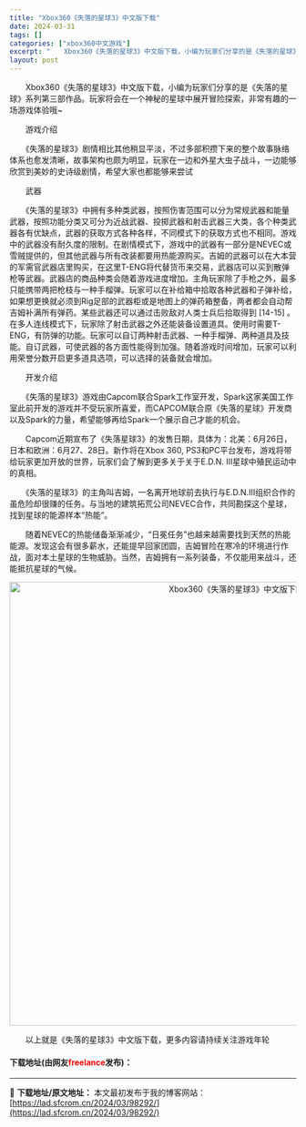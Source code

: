 ```yaml
---
title: "Xbox360《失落的星球3》中文版下载"
date: 2024-03-31
tags: []
categories: ["xbox360中文游戏"]
excerpt: "　　Xbox360《失落的星球3》中文版下载，小编为玩家们分享的是《失落的星球》系列第三部作品。玩家将会在一个神秘的星球中展开冒险探索，非常有趣的一场游戏体验哦~ 　　游戏介绍 　　《失落的星球3》剧情相比其他稍显平淡，不过多部积攒下来的整个故事脉络体系也愈发清晰，故事架构也颇为明显，玩家在一边和外&hellip;"
layout: post
---
```


 <p>　　Xbox360《失落的星球3》中文版下载，小编为玩家们分享的是《失落的星球》系列第三部作品。玩家将会在一个神秘的星球中展开冒险探索，非常有趣的一场游戏体验哦~</p> <p>　　游戏介绍</p> <p>　　《失落的星球3》剧情相比其他稍显平淡，不过多部积攒下来的整个故事脉络体系也愈发清晰，故事架构也颇为明显，玩家在一边和外星大虫子战斗，一边能够欣赏到美妙的史诗级剧情，希望大家也都能够来尝试</p> <p>　　武器</p> <p>　　《失落的星球3》中拥有多种类武器，按照伤害范围可以分为常规武器和能量武器，按照功能分类又可分为近战武器、投掷武器和射击武器三大类，各个种类武器各有优缺点，武器的获取方式各种各样，不同模式下的获取方式也不相同。游戏中的武器没有耐久度的限制。在剧情模式下，游戏中的武器有一部分是NEVEC或雪贼提供的，但其他武器与所有改装都要用热能源购买。吉姆的武器可以在大本营的军需官武器店里购买，在这里T-ENG将代替货币来交易，武器店可以买到散弹枪等武器。武器店的商品种类会随着游戏进度增加。主角玩家除了手枪之外，最多只能携带两把枪枝与一种手榴弹。玩家可以在补给箱中拾取各种武器和子弹补给，如果想更换就必须到Rig足部的武器柜或是地图上的弹药箱整备，两者都会自动帮吉姆补满所有弹药。某些武器还可以通过击败敌对人类士兵后拾取得到 [14-15] 。在多人连线模式下，玩家除了射击武器之外还能装备设置道具。使用时需要T-ENG，有防弹的功能。玩家可以自订两种射击武器、一种手榴弹、两种道具及技能。自订武器，可使武器的各方面性能得到加强。随着游戏时间增加，玩家可以利用荣誉分数开启更多道具选项，可以选择的装备就会增加。</p> <p>　　开发介绍</p> <p>　　《失落的星球3》游戏由Capcom联合Spark工作室开发，Spark这家美国工作室此前开发的游戏并不受玩家所喜爱，而CAPCOM联合原《失落的星球》开发商以及Spark的力量，希望能够再给Spark一个展示自己才能的机会。</p> <p>　　Capcom近期宣布了《失落星球3》的发售日期，具体为：北美：6月26日，日本和欧洲：6月27、28日。新作将在Xbox 360, PS3和PC平台发布，游戏将带给玩家更加开放的世界，玩家们会了解到更多关于关于E.D.N. III星球中殖民运动中的真相。</p> <p>　　《失落的星球3》的主角叫吉姆，一名离开地球前去执行与E.D.N.III组织合作的虽危险却很赚的任务。与当地的建筑拓荒公司NEVEC合作，共同勘探这个星球，找到星球的能源样本&ldquo;热能&rdquo;。</p> <p>　　随着NEVEC的热能储备渐渐减少，&ldquo;日冕任务&rdquo;也越来越需要找到天然的热能能源。发现这会有很多薪水，还能提早回家团圆，吉姆冒险在寒冷的环境进行作战，面对本土星球的生物威胁。当然，吉姆拥有一系列装备，不仅能用来战斗，还能抵抗星球的气候。</p> <p align="center"><img align="" border="0" src="https://lad.sfcrom.cn/wp-content/uploads/2024/03/20240330_660840eb9d86a.jpg" width="780" alt="Xbox360《失落的星球3》中文版下载" /></p> <p>　　以上就是《失落的星球3》中文版下载，更多内容请持续关注游戏年轮</p> <p><h4>下载地址(由网友<font color="red">freelance</font>发布)：</h4></p> 

---
📖 **下载地址/原文地址：** 本文最初发布于我的博客网站：[https://lad.sfcrom.cn/2024/03/98292/](https://lad.sfcrom.cn/2024/03/98292/)
